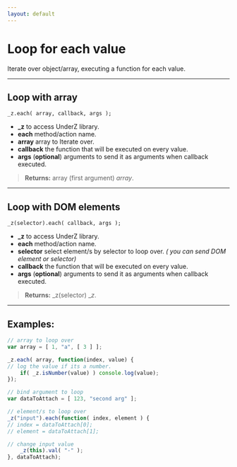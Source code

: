 ```yaml
---
layout: default
---
```

# Loop for each value
Iterate over object/array, executing a function for each value.

***

## Loop with array
`_z.each( array, callback, args );`

* **_z** to access UnderZ library.
* **each** method/action name.
* **array** array to Iterate over.
* **callback** the function that will be executed on every value.
* **args** (**optional**) arguments to send it as arguments when callback executed.

> **Returns:** array (first argument) _array_.

***

## Loop with DOM elements
`_z(selector).each( callback, args );`

* **_z** to access UnderZ library.
* **each** method/action name.
* **selector** select element/s by selector to loop over. _( you can send DOM element or selector)_
* **callback** the function that will be executed on every value.
* **args** (**optional**) arguments to send it as arguments when callback executed.

> **Returns:** _z(selector) __z_.

***

## Examples: 
```js 
// array to loop over
var array = [ 1, "a", [ 3 ] ];

_z.each( array, function(index, value) {
// log the value if its a number.
    if( _z.isNumber(value) ) console.log(value);
});

// bind argument to loop
var dataToAttach = [ 123, "second arg" ];

// element/s to loop over
_z("input").each(function( index, element ) {
// index = dataToAttach[0];
// element = dataToAttach[1];

// change input value
    _z(this).val( "-" );
}, dataToAttach);

``` 
